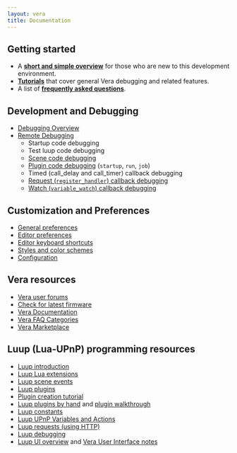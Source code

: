```yaml
---
layout: vera
title: Documentation
---
```


## Getting started

- A **[short and simple overview](vera-getting-started.html)** for those who are new to this development environment.
- **[Tutorials](vera-tutorials.html)** that cover general Vera debugging and related features.
- A list of **[frequently asked questions](vera-faq.html)**.

## Development and Debugging

- [Debugging Overview](vera-debugging.html)
- [Remote Debugging](vera-remote-debugging.html)
  * Startup code debugging
  * Test luup code debugging
  * [Scene code debugging](vera-scene-debugging.html)
  * [Plugin code debugging](vera-plugin-debugging.html) (`startup`, `run`, `job`)
  * Timed (call_delay and call_timer) callback debugging
  * [Request (`register_handler`) callback debugging](vera-request-debugging.html)
  * [Watch (`variable_watch`) callback debugging](vera-watch-debugging.html)

## Customization and Preferences

- [General preferences](doc-general-preferences.html)
- [Editor preferences](doc-editor-preferences.html)
- [Editor keyboard shortcuts](doc-editor-keyboard-shortcuts.html)
- [Styles and color schemes](doc-styles-color-schemes.html)
- [Configuration](doc-configuration.html)

## Vera resources

- [Vera user forums](http://forum.micasaverde.com/)
- [Check for latest firmware](http://cp.mios.com/firmware)
- [Vera Documentation](http://docs5.mios.com/)
- [Vera FAQ Categories](http://faq.mios.com/showcat.html)
- [Vera Marketplace](http://apps.mios.com/)

## Luup (Lua-UPnP) programming resources

- [Luup introduction](http://wiki.micasaverde.com/index.php/Luup_Intro)
- [Luup Lua extensions](http://wiki.micasaverde.com/index.php/Luup_Lua_extensions)
- [Luup scene events](http://wiki.micasaverde.com/index.php/Luup_Scenes_Events)
- [Luup plugins](http://wiki.micasaverde.com/index.php/Luup_Plugins)
- [Plugin creation tutorial](http://wiki.micasaverde.com/index.php/Plugin_Creation_Tutorial)
- [Luup plugins by hand](http://wiki.micasaverde.com/index.php/Luup_Plugins_ByHand) and [plugin walkthrough](http://wiki.micasaverde.com/index.php/Luup_Somfy_Walkthrough)
- [Luup constants](http://wiki.micasaverde.com/index.php/Luup_UPNP_Files)
- [Luup UPnP Variables and Actions](http://wiki.micasaverde.com/index.php/Luup_UPnP_Variables_and_Actions)
- [Luup requests (using HTTP)](http://wiki.micasaverde.com/index.php/Luup_Requests)
- [Luup debugging](http://wiki.micasaverde.com/index.php/Luup_Debugging)
- [Luup UI overview](http://wiki.micasaverde.com/index.php/UI_Simple) and [Vera User Interface notes](http://wiki.micasaverde.com/index.php/UI_Notes)
